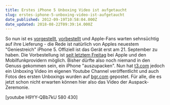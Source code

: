 ```yaml
---
title: Erstes iPhone 5 Unboxing Video ist aufgetaucht
slug: erstes-iphone-5-unboxing-video-ist-aufgetaucht
date_published: 2012-09-19T10:58:04.000Z
date_updated: 2018-08-22T09:39:14.000Z
---
```


So nun ist es [vorgestellt](__GHOST_URL__/apple-prasentiert-das-iphone-5/), [vorbestellt](__GHOST_URL__/iphone-bricht-alle-verkafszahlen-wie-immer/) und Apple-Fans warten sehnsüchtig auf ihre Lieferung - die Rede ist natürlich von Apples neuestem "Geniestreich" iPhone 5. Offiziell ist das Gerät erst am 21. September zu haben. Die Vorbestellung ist [seit letztem Freitag](__GHOST_URL__/vorbestellung-des-iphone-5-morgen-ab-9-uhr/) bei Apple und den Mobilfunkprovidern möglich. Bisher dürfte also noch niemand in den Genuss gekommen sein, ein iPhone "auszupacken". Nun hat [t3.com](http://www.t3.com/video/apple-iphone-5-unboxing) jedoch ein Unboxing Video im eigenen Youtube Channel veröffentlicht und auch Fotos des ersten Unboxings wurden auf [bgr.com](http://www.bgr.com/2012/09/18/iphone-5-unboxing-exclusive/) gepostet. Für alle, die es jetzt schon nicht erwarten können hier also das Video der Auspack-Zeremonie.

[youtube H9YY-QBb7kU 580 430]
